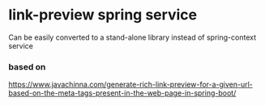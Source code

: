 # link-preview spring service

Can be easily converted to a stand-alone library instead of spring-context service

### based on
<https://www.javachinna.com/generate-rich-link-preview-for-a-given-url-based-on-the-meta-tags-present-in-the-web-page-in-spring-boot/>
